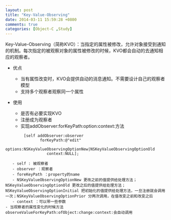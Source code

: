 ```yaml
---
layout: post
title: "Key-Value-Observing"
date: 2014-03-11 15:59:28 +0800
comments: true
categories: [Object-C ,Study]
---
```

Key-Value-Observing（简称KVO）：当指定的属性被修改，允许对象接受到通知的机制。每次指定的被观察对象的属性被修改的时候，KVO都会自动的去通知相应的观察者。

- 优点
	- 当有属性改变时，KVO会提供自动的消息通知。不需要设计自己的观察者模型
	- 支持多个观察者观察同一个属性
	
- 使用
	- 是否有必要实现KVO
	- 注册成为观察者
	- 实现addObserver:forKeyPath:option:context:方法
	
```objc
		[self addObserver:observer
               forKeyPath:@"edit"
                  options:NSKeyValueObservingOptionNew|NSKeyValueObservingOptionOld
                  context:NULL];     
```        
       - self : 被观察者
       - observer ：观察者             
       - foreKeyPath ：property的name
       - NSKeyValueObservingOptionNew 更改之前的值提供给处理方法；NSKeyValueObservingOptionOld 更改之后的值提供给处理方法；NSKeyValueObservingOptionInitial 把初始化的值提供给处理方法，一旦注册就会调用一次；NSKeyValueObservingOptionPrior 分两次调用，在值改变之前和改变之后
       - context ：可以带一些参数
	- 当观察者的属性变化的时候方法observeValueForKeyPath:ofObject:change:context:会自动调用
